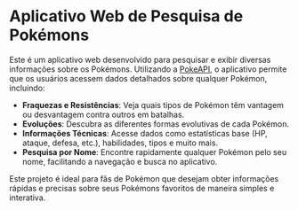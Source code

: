 # Aplicativo Web de Pesquisa de Pokémons

Este é um aplicativo web desenvolvido para pesquisar e exibir diversas informações sobre os Pokémons. Utilizando a [PokeAPI](https://pokeapi.co/), o aplicativo permite que os usuários acessem dados detalhados sobre qualquer Pokémon, incluindo:

- **Fraquezas e Resistências**: Veja quais tipos de Pokémon têm vantagem ou desvantagem contra outros em batalhas.
- **Evoluções**: Descubra as diferentes formas evolutivas de cada Pokémon.
- **Informações Técnicas**: Acesse dados como estatísticas base (HP, ataque, defesa, etc.), habilidades, tipos e muito mais.
- **Pesquisa por Nome**: Encontre rapidamente qualquer Pokémon pelo seu nome, facilitando a navegação e busca no aplicativo.

Este projeto é ideal para fãs de Pokémon que desejam obter informações rápidas e precisas sobre seus Pokémons favoritos de maneira simples e interativa.
